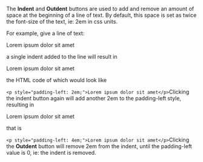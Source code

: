 The **Indent** and **Outdent** buttons are used to add and remove an amount of space at the beginning of a line of text. By default, this space is set as twice the font-size of the text, ie: 2em in css units.

For example, give a line of text:

Lorem ipsum dolor sit amet

a single indent added to the line will result in

Lorem ipsum dolor sit amet

the HTML code of which would look like

 `<p style="padding-left: 2em;">Lorem ipsum dolor sit amet</p>`Clicking the indent button again will add another 2em to the padding-left style, resulting in

Lorem ipsum dolor sit amet

that is

 `<p style="padding-left: 4em;">Lorem ipsum dolor sit amet</p>`Clicking the **Outdent** button will remove 2em from the indent, until the padding-left value is 0, ie: the indent is removed.